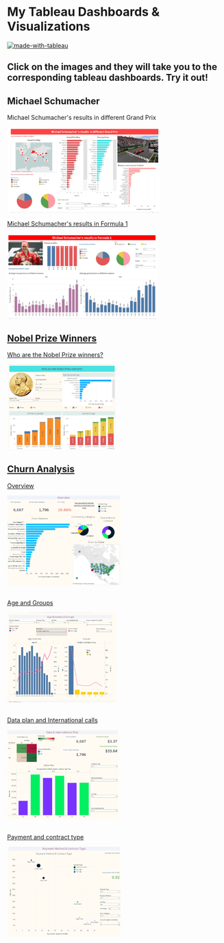 # My Tableau Dashboards & Visualizations
[![made-with-tableau](https://img.shields.io/badge/Made%20with-Tableau-lightblue.svg)](https://www.tableau.com/)


## Click on the images and they will take you to the corresponding tableau dashboards. Try it out! ##

## Michael Schumacher
Michael Schumacher's results in different Grand Prix 

<a href="https://public.tableau.com/app/profile/kate1758/viz/Michael_Schumacher/Results_in_grand_prix" target="_blank"><img src='images/Grandprix.png' height = 200>

Michael Schumacher's results in Formula 1 

<a href="https://public.tableau.com/app/profile/kate1758/viz/Michael_Schumacher/Results_in_seasons" target="_blank"><img src='images/Schumacher.png' height = 200>

 ## Nobel Prize Winners 
Who are the Nobel Prize winners? 

<a href="https://public.tableau.com/app/profile/kate1758/viz/Nobel_prizes/WhoareNobelPrizewinners" target="_blank"><img src='images/Nobel-prize-winners.png' height = 200>
 
## Churn Analysis

Overview

<a href="https://public.tableau.com/app/profile/kate1758/viz/ChurnAnalysis_16573217917860/ChurnAnalysis" target="_blank"><img src='images/Churn-analysis-1.png' height = 210>

 ##
 Age and Groups 

<a href="https://public.tableau.com/app/profile/kate1758/viz/ChurnAnalysis_16573217917860/ChurnAnalysis" target="_blank"><img src='images/Churn-analysis-2.png' height = 210>

 ##
 Data plan and International calls

<a href="https://public.tableau.com/app/profile/kate1758/viz/ChurnAnalysis_16573217917860/ChurnAnalysis" target="_blank"><img src='images/Churn-analysis-3.png' height = 210>

 ##
 Payment and contract type
 
<a href="https://public.tableau.com/app/profile/kate1758/viz/ChurnAnalysis_16573217917860/ChurnAnalysis" target="_blank"><img src='images/Churn-analysis-4.png' height = 210>

 
